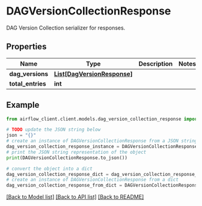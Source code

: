 # DAGVersionCollectionResponse

DAG Version Collection serializer for responses.

## Properties

Name | Type | Description | Notes
------------ | ------------- | ------------- | -------------
**dag_versions** | [**List[DagVersionResponse]**](DagVersionResponse.md) |  | 
**total_entries** | **int** |  | 

## Example

```python
from airflow_client.client.models.dag_version_collection_response import DAGVersionCollectionResponse

# TODO update the JSON string below
json = "{}"
# create an instance of DAGVersionCollectionResponse from a JSON string
dag_version_collection_response_instance = DAGVersionCollectionResponse.from_json(json)
# print the JSON string representation of the object
print(DAGVersionCollectionResponse.to_json())

# convert the object into a dict
dag_version_collection_response_dict = dag_version_collection_response_instance.to_dict()
# create an instance of DAGVersionCollectionResponse from a dict
dag_version_collection_response_from_dict = DAGVersionCollectionResponse.from_dict(dag_version_collection_response_dict)
```
[[Back to Model list]](../README.md#documentation-for-models) [[Back to API list]](../README.md#documentation-for-api-endpoints) [[Back to README]](../README.md)


